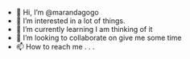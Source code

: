 - 👋 Hi, I’m @marandagogo
- 👀 I’m interested in a lot of things.
- 🌱 I’m currently learning I am thinking of it
- 💞️ I’m looking to collaborate on give me some time
- 📫 How to reach me . . . 

<!---
marandagogo/marandagogo is a ✨ special ✨ repository because its `README.md` (this file) appears on your GitHub profile.
You can click the Preview link to take a look at your changes.
--->
